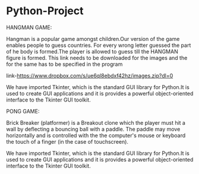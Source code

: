# Python-Project

HANGMAN GAME:

Hangman is a popular game amongst children.Our version of the game enables people to guess countries. For every wrong letter guessed the part of he body is formed.The player is allowed to guess till the HANGMAN figure is formed.
This  link needs to be downloaded for the images and the for the same has to be specified in the program 

link-https://www.dropbox.com/s/ue6ql8ebdxf42hz/images.zip?dl=0

We have imported Tkinter, which is the standard GUI library for Python.It is used to create GUI applications and it is provides a powerful object-oriented interface to the Tkinter GUI toolkit.

PONG GAME:

Brick Breaker (platformer) is a Breakout clone which the player must hit a wall by deflecting a bouncing ball with a paddle. The paddle may move horizontally and is controlled with the the computer's mouse or keyboard the touch of a finger (in the case of touchscreen).

We have imported Tkinter, which is the standard GUI library for Python.It is used to create GUI applications and it is provides a powerful object-oriented interface to the Tkinter GUI toolkit.
